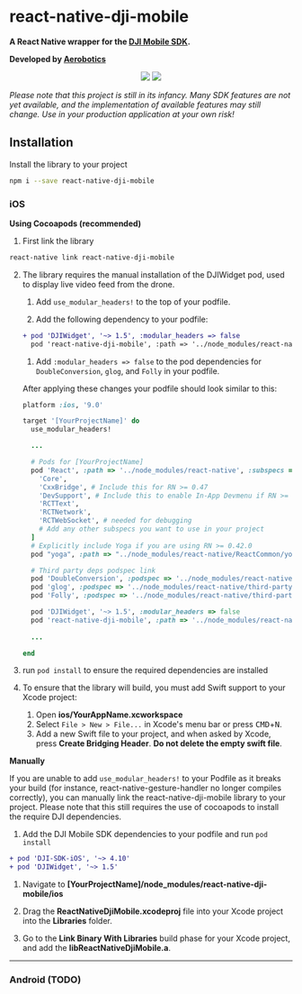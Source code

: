 # react-native-dji-mobile

**A React Native wrapper for the [DJI Mobile SDK](https://developer.dji.com/mobile-sdk/).**

**Developed by [Aerobotics](https://www.aerobotics.com)**

<p align='center'>
    <img src='https://img.shields.io/badge/licence-MIT-blue.svg?style=flat-square'>
  <a href='https://www.npmjs.com/package/react-native-dji-mobile'>
    <img src='https://img.shields.io/npm/v/react-native-dji-mobile.svg?style=flat-square'>
  </a>
</p>

*Please note that this project is still in its infancy. Many SDK features are not yet available, and the implementation of available features may still change. Use in your production application at your own risk!*

## Installation

Install the library to your project

```bash
npm i --save react-native-dji-mobile
```

### iOS
**Using Cocoapods (recommended)**


1. First link the library
```bash
react-native link react-native-dji-mobile
```

2. The library requires the manual installation of the DJIWidget pod, used to display live video feed from the drone.
    1. Add `use_modular_headers!` to the top of your podfile.

    2. Add the following dependency to your podfile:
    ```diff
    + pod 'DJIWidget', '~> 1.5', :modular_headers => false
      pod 'react-native-dji-mobile', :path => '../node_modules/react-native-dji-mobile'
    ```

    1. Add `:modular_headers => false` to the pod dependencies for `DoubleConversion`, `glog`, and `Folly` in your podfile.
  
    After applying these changes your podfile should look similar to this:
    ```ruby
    platform :ios, '9.0'

    target '[YourProjectName]' do
      use_modular_headers!

      ...

      # Pods for [YourProjectName]
      pod 'React', :path => '../node_modules/react-native', :subspecs => [
        'Core',
        'CxxBridge', # Include this for RN >= 0.47
        'DevSupport', # Include this to enable In-App Devmenu if RN >= 0.43
        'RCTText',
        'RCTNetwork',
        'RCTWebSocket', # needed for debugging
        # Add any other subspecs you want to use in your project
      ]
      # Explicitly include Yoga if you are using RN >= 0.42.0
      pod "yoga", :path => "../node_modules/react-native/ReactCommon/yoga"

      # Third party deps podspec link
      pod 'DoubleConversion', :podspec => '../node_modules/react-native/third-party-podspecs/DoubleConversion.podspec', :modular_headers => false
      pod 'glog', :podspec => '../node_modules/react-native/third-party-podspecs/glog.podspec', :modular_headers => false
      pod 'Folly', :podspec => '../node_modules/react-native/third-party-podspecs/Folly.podspec', :modular_headers => false

      pod 'DJIWidget', '~> 1.5', :modular_headers => false
      pod 'react-native-dji-mobile', :path => '../node_modules/react-native-dji-mobile'
      
      ...

    end
    ```

3. run `pod install` to ensure the required dependencies are installed

4. To ensure that the library will build, you must add Swift support to your Xcode project:
   1. Open **ios/YourAppName.xcworkspace**
   2. Select `File > New > File...` in Xcode's menu bar or press <kbd>CMD</kbd>+<kbd>N</kbd>.
   3. Add a new Swift file to your project, and when asked by Xcode, press **Create Bridging Header**. **Do not delete the empty swift file**.

**Manually**

If you are unable to add `use_modular_headers!` to your Podfile as it breaks your build (for instance, react-native-gesture-handler no longer compiles correctly), you can manually link the react-native-dji-mobile library to your project. Please note that this still requires the use of cocoapods to install the require DJI dependencies.

   1. Add the DJI Mobile SDK dependencies to your podfile and run `pod install`
   ```diff
   + pod 'DJI-SDK-iOS', '~> 4.10'
   + pod 'DJIWidget', '~> 1.5'
   ```

   1. Navigate to **[YourProjectName]/node_modules/react-native-dji-mobile/ios**
   
   2. Drag the **ReactNativeDjiMobile.xcodeproj** file into your Xcode project into the **Libraries** folder.
   
   3. Go to the **Link Binary With Libraries** build phase for your Xcode project, and add the **libReactNativeDjiMobile.a**.
  

---

### Android (TODO)
